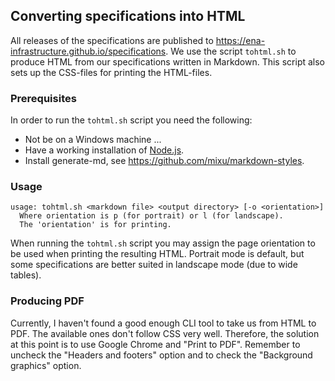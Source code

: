 ## Converting specifications into HTML

All releases of the specifications are published to <https://ena-infrastructure.github.io/specifications>. We use the script `tohtml.sh` to produce HTML from our specifications written in Markdown. This script also sets up the CSS-files for printing the HTML-files.

### Prerequisites

In order to run the `tohtml.sh` script you need the following:

* Not be on a Windows machine ...
* Have a working installation of [Node.js](https://nodejs.org).
* Install generate-md, see <https://github.com/mixu/markdown-styles>.

### Usage

    usage: tohtml.sh <markdown file> <output directory> [-o <orientation>]
      Where orientation is p (for portrait) or l (for landscape).
      The 'orientation' is for printing.

When running the `tohtml.sh` script you may assign the page orientation to be used when printing the resulting HTML. Portrait mode is default, but some specifications are better suited in landscape mode (due to wide tables).

### Producing PDF

Currently, I haven't found a good enough CLI tool to take us from HTML to PDF. The available ones don't follow CSS very well. Therefore, the solution at this point is to use Google Chrome and "Print to PDF". Remember to uncheck the "Headers and footers" option and to check the "Background graphics" option.



